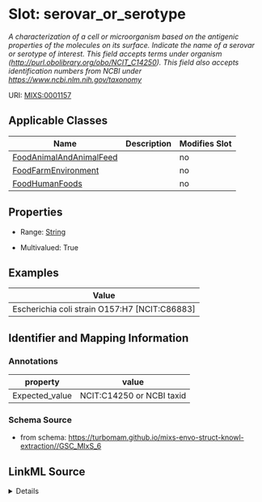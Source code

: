 # Slot: serovar_or_serotype


_A characterization of a cell or microorganism based on the antigenic properties of the molecules on its surface. Indicate the name of a serovar or serotype of interest. This field accepts terms under organism (http://purl.obolibrary.org/obo/NCIT_C14250). This field also accepts identification numbers from NCBI under https://www.ncbi.nlm.nih.gov/taxonomy_



URI: [MIXS:0001157](https://w3id.org/mixs/0001157)



<!-- no inheritance hierarchy -->




## Applicable Classes

| Name | Description | Modifies Slot |
| --- | --- | --- |
[FoodAnimalAndAnimalFeed](FoodAnimalAndAnimalFeed.md) |  |  no  |
[FoodFarmEnvironment](FoodFarmEnvironment.md) |  |  no  |
[FoodHumanFoods](FoodHumanFoods.md) |  |  no  |







## Properties

* Range: [String](String.md)

* Multivalued: True






## Examples

| Value |
| --- |
| Escherichia coli strain O157:H7 [NCIT:C86883] |

## Identifier and Mapping Information





### Annotations

| property | value |
| --- | --- |
| Expected_value | NCIT:C14250 or NCBI taxid |



### Schema Source


* from schema: https://turbomam.github.io/mixs-envo-struct-knowl-extraction//GSC_MIxS_6




## LinkML Source

<details>
```yaml
name: serovar_or_serotype
annotations:
  Expected_value:
    tag: Expected_value
    value: NCIT:C14250 or NCBI taxid
description: A characterization of a cell or microorganism based on the antigenic
  properties of the molecules on its surface. Indicate the name of a serovar or serotype
  of interest. This field accepts terms under organism (http://purl.obolibrary.org/obo/NCIT_C14250).
  This field also accepts identification numbers from NCBI under https://www.ncbi.nlm.nih.gov/taxonomy
title: serovar or serotype
examples:
- value: Escherichia coli strain O157:H7 [NCIT:C86883]
from_schema: https://turbomam.github.io/mixs-envo-struct-knowl-extraction//GSC_MIxS_6
rank: 1000
string_serialization: '{termLabel} [{termID}]|{integer}'
slot_uri: MIXS:0001157
multivalued: true
alias: serovar_or_serotype
domain_of:
- FoodAnimalAndAnimalFeed
- FoodFarmEnvironment
- FoodHumanFoods
range: string
required: false
recommended: false

```
</details>